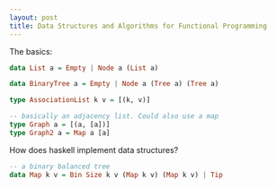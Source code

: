 ```yaml
---
layout: post
title: Data Structures and Algorithms for Functional Programming
---
```


The basics:

```hs
data List a = Empty | Node a (List a)

data BinaryTree a = Empty | Node a (Tree a) (Tree a)

type AssociationList k v = [(k, v)]

-- basically an adjacency list. Could also use a map
type Graph a = [(a, [a])]
type Graph2 a = Map a [a]
```

How does haskell implement data structures?

```hs
-- a binary balanced tree
data Map k v = Bin Size k v (Map k v) (Map k v) | Tip
```
